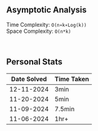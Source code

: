 ## Asymptotic Analysis  
Time Complexity: `O(n∗k∗Log(k))`  
Space Complexity: `O(n*k)`  

&nbsp;  

## Personal Stats
| Date Solved | Time Taken |
| ----------- | ---------- |
| 12-11-2024  | 3min |  
| 11-20-2024  | 5min |  
| 11-09-2024  | 7.5min |  
| 11-06-2024  | 1hr+ |  
